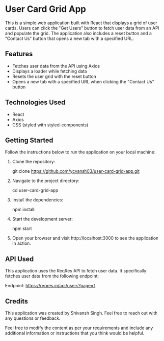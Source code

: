 # User Card Grid App

This is a simple web application built with React that displays a grid of user cards. Users can click the "Get Users" button to fetch user data from an API and populate the grid. The application also includes a reset button and a "Contact Us" button that opens a new tab with a specified URL.

## Features

- Fetches user data from the API using Axios
- Displays a loader while fetching data
- Resets the user grid with the reset button
- Opens a new tab with a specified URL when clicking the "Contact Us" button

## Technologies Used

- React
- Axios
- CSS (styled with styled-components)

## Getting Started

Follow the instructions below to run the application on your local machine:

1. Clone the repository:

   git clone https://github.com/ycvansh03/user-card-grid-app.git

2. Navigate to the project directory:

   cd user-card-grid-app

3. Install the dependencies:

   npm install

4. Start the development server:

   npm start

5. Open your browser and visit http://localhost:3000 to see the application in action.

## API Used

This application uses the ReqRes API to fetch user data. It specifically fetches user data from the following endpoint:

Endpoint: https://reqres.in/api/users?page=1

## Credits

This application was created by Shivansh Singh. Feel free to reach out with any questions or feedback.

Feel free to modify the content as per your requirements and include any additional information or instructions that you think would be helpful.

